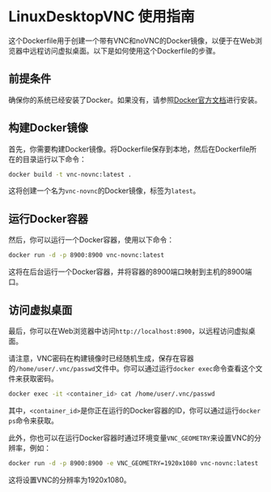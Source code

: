 # LinuxDesktopVNC 使用指南

这个Dockerfile用于创建一个带有VNC和noVNC的Docker镜像，以便于在Web浏览器中远程访问虚拟桌面。以下是如何使用这个Dockerfile的步骤。

## 前提条件

确保你的系统已经安装了Docker。如果没有，请参照[Docker官方文档](https://docs.docker.com/get-docker/)进行安装。

## 构建Docker镜像

首先，你需要构建Docker镜像。将Dockerfile保存到本地，然后在Dockerfile所在的目录运行以下命令：

```bash
docker build -t vnc-novnc:latest .
```

这将创建一个名为`vnc-novnc`的Docker镜像，标签为`latest`。

## 运行Docker容器

然后，你可以运行一个Docker容器，使用以下命令：

```bash
docker run -d -p 8900:8900 vnc-novnc:latest
```

这将在后台运行一个Docker容器，并将容器的8900端口映射到主机的8900端口。

## 访问虚拟桌面

最后，你可以在Web浏览器中访问`http://localhost:8900`，以远程访问虚拟桌面。

请注意，VNC密码在构建镜像时已经随机生成，保存在容器的`/home/user/.vnc/passwd`文件中。你可以通过运行`docker exec`命令查看这个文件来获取密码。

```bash
docker exec -it <container_id> cat /home/user/.vnc/passwd
```

其中，`<container_id>`是你正在运行的Docker容器的ID，你可以通过运行`docker ps`命令来获取。

此外，你也可以在运行Docker容器时通过环境变量`VNC_GEOMETRY`来设置VNC的分辨率，例如：

```bash
docker run -d -p 8900:8900 -e VNC_GEOMETRY=1920x1080 vnc-novnc:latest
```

这将设置VNC的分辨率为1920x1080。
